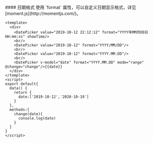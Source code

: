 <cn>
#### 日期格式
使用 `format` 属性，可以自定义日期显示格式，详见  [moment.js](http://momentjs.com/)。
</cn>

```vue
<template>
  <div>
    <DatePicker value="2019-10-12 22:12:12" format="YYYY年MM月DD日 HH:mm:ss" showTime/>
    <br/>
    <DatePicker value="2019-10-12" format="YYYY/MM/DD"/>
    <br/>
    <DatePicker value="2019-10-12" format="YYYY.MM.DD"/>
    <br/>
    <DatePicker v-model="date" format="YYYY.MM.DD" mode="range" @change="change"/>{{date}}
  </div>
</template>
<script>
export default{
  data() {
    return {
      date:['2019-10-12','2020-10-19']
    }
  },
  methods:{
    change(date){
      console.log(date)
    }
  }
}
</script>
```